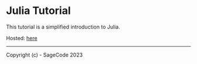 # Julia Tutorial

This tutorial is a simplified introduction to Julia.

Hosted: [here](https://sagecode.net/julia)

---
Copyright (c) - SageCode 2023
